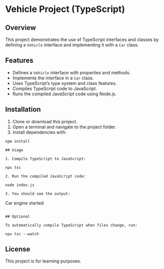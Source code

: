 # Vehicle Project (TypeScript)

## Overview

This project demonstrates the use of TypeScript interfaces and classes by defining a `Vehicle` interface and implementing it with a `Car` class.

## Features

- Defines a `Vehicle` interface with properties and methods.
- Implements the interface in a `Car` class.
- Uses TypeScript’s type system and class features.
- Compiles TypeScript code to JavaScript.
- Runs the compiled JavaScript code using Node.js.

## Installation

1. Clone or download this project.
2. Open a terminal and navigate to the project folder.
3. Install dependencies with:

```
npm install

## Usage

1. Compile TypeScript to JavaScript:

npx tsc

2. Run the compiled JavaScript code:

node index.js

3. You should see the output:

```
Car engine started
```

## Optional

To automatically compile TypeScript when files change, run:

npx tsc --watch

```
## License

This project is for learning purposes.

```


